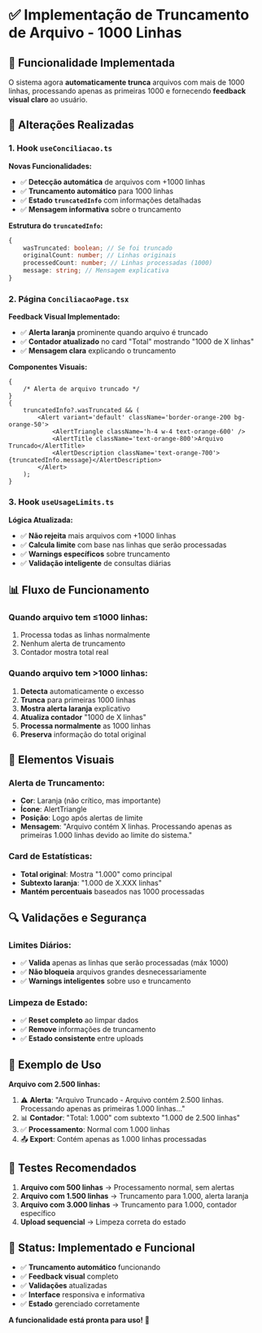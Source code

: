 # ✅ Implementação de Truncamento de Arquivo - 1000 Linhas

## 🎯 **Funcionalidade Implementada**

O sistema agora **automaticamente trunca** arquivos com mais de 1000 linhas, processando apenas as primeiras 1000 e fornecendo **feedback visual claro** ao usuário.

## 🔧 **Alterações Realizadas**

### 1. **Hook `useConciliacao.ts`**

**Novas Funcionalidades:**

- ✅ **Detecção automática** de arquivos com +1000 linhas
- ✅ **Truncamento automático** para 1000 linhas
- ✅ **Estado `truncatedInfo`** com informações detalhadas
- ✅ **Mensagem informativa** sobre o truncamento

**Estrutura do `truncatedInfo`:**

```typescript
{
	wasTruncated: boolean; // Se foi truncado
	originalCount: number; // Linhas originais
	processedCount: number; // Linhas processadas (1000)
	message: string; // Mensagem explicativa
}
```

### 2. **Página `ConciliacaoPage.tsx`**

**Feedback Visual Implementado:**

- ✅ **Alerta laranja** prominente quando arquivo é truncado
- ✅ **Contador atualizado** no card "Total" mostrando "1000 de X linhas"
- ✅ **Mensagem clara** explicando o truncamento

**Componentes Visuais:**

```tsx
{
	/* Alerta de arquivo truncado */
}
{
	truncatedInfo?.wasTruncated && (
		<Alert variant='default' className='border-orange-200 bg-orange-50'>
			<AlertTriangle className='h-4 w-4 text-orange-600' />
			<AlertTitle className='text-orange-800'>Arquivo Truncado</AlertTitle>
			<AlertDescription className='text-orange-700'>{truncatedInfo.message}</AlertDescription>
		</Alert>
	);
}
```

### 3. **Hook `useUsageLimits.ts`**

**Lógica Atualizada:**

- ✅ **Não rejeita** mais arquivos com +1000 linhas
- ✅ **Calcula limite** com base nas linhas que serão processadas
- ✅ **Warnings específicos** sobre truncamento
- ✅ **Validação inteligente** de consultas diárias

## 📊 **Fluxo de Funcionamento**

### **Quando arquivo tem ≤1000 linhas:**

1. Processa todas as linhas normalmente
2. Nenhum alerta de truncamento
3. Contador mostra total real

### **Quando arquivo tem >1000 linhas:**

1. **Detecta** automaticamente o excesso
2. **Trunca** para primeiras 1000 linhas
3. **Mostra alerta laranja** explicativo
4. **Atualiza contador** "1000 de X linhas"
5. **Processa normalmente** as 1000 linhas
6. **Preserva** informação do total original

## 🎨 **Elementos Visuais**

### **Alerta de Truncamento:**

- **Cor**: Laranja (não crítico, mas importante)
- **Ícone**: AlertTriangle
- **Posição**: Logo após alertas de limite
- **Mensagem**: "Arquivo contém X linhas. Processando apenas as primeiras 1.000 linhas devido ao limite do sistema."

### **Card de Estatísticas:**

- **Total original**: Mostra "1.000" como principal
- **Subtexto laranja**: "1.000 de X.XXX linhas"
- **Mantém percentuais** baseados nas 1000 processadas

## 🔍 **Validações e Segurança**

### **Limites Diários:**

- ✅ **Valida** apenas as linhas que serão processadas (máx 1000)
- ✅ **Não bloqueia** arquivos grandes desnecessariamente
- ✅ **Warnings inteligentes** sobre uso e truncamento

### **Limpeza de Estado:**

- ✅ **Reset completo** ao limpar dados
- ✅ **Remove** informações de truncamento
- ✅ **Estado consistente** entre uploads

## 📝 **Exemplo de Uso**

**Arquivo com 2.500 linhas:**

1. ⚠️ **Alerta**: "Arquivo Truncado - Arquivo contém 2.500 linhas. Processando apenas as primeiras 1.000 linhas..."
2. 📊 **Contador**: "Total: 1.000" com subtexto "1.000 de 2.500 linhas"
3. ✅ **Processamento**: Normal com 1.000 linhas
4. 📤 **Export**: Contém apenas as 1.000 linhas processadas

## 🧪 **Testes Recomendados**

1. **Arquivo com 500 linhas** → Processamento normal, sem alertas
2. **Arquivo com 1.500 linhas** → Truncamento para 1.000, alerta laranja
3. **Arquivo com 3.000 linhas** → Truncamento para 1.000, contador específico
4. **Upload sequencial** → Limpeza correta do estado

## 🚀 **Status: Implementado e Funcional**

- ✅ **Truncamento automático** funcionando
- ✅ **Feedback visual** completo
- ✅ **Validações** atualizadas
- ✅ **Interface** responsiva e informativa
- ✅ **Estado** gerenciado corretamente

**A funcionalidade está pronta para uso!** 🎉

